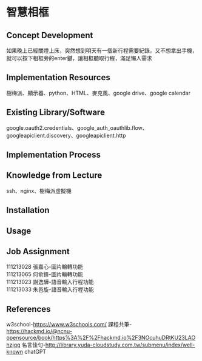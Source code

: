 # 智慧相框

## Concept Development

<!-- Why does your team want to build this idea/project?  -->
如果晚上已經關燈上床，突然想到明天有一個新行程需要紀錄，又不想拿出手機，就可以按下相框旁的enter鍵，讓相框聽取行程，滿足懶人需求

## Implementation Resources

<!-- e.g., How many Raspberry Pi? How much you spent on these resources? -->
樹梅派、顯示器、python、HTML、麥克風、google  drive、google calendar

## Existing Library/Software

<!-- Which libraries do you use while you implement the project -->
google.oauth2.credentials、google_auth_oauthlib.flow、googleapiclient.discovery、googleapiclient.http

## Implementation Process

<!-- What kind of problems you encounter, and how did you resolve the issue? -->

## Knowledge from Lecture

<!-- What kind of knowledge did you use on this project? -->
ssh、nginx、樹梅派虛擬機

## Installation

<!-- How do the user install with your project? -->

## Usage

<!-- How to use your project -->

## Job Assignment

111213028 張嘉心-圖片輪轉功能  
111213065 何俞鋒-圖片輪轉功能  
111213023 謝逸驊-語音輸入行程功能  
111213033 朱邑旋-語音輸入行程功能  

## References

w3school-https://www.w3schools.com/
課程共筆-https://hackmd.io/@ncnu-opensource/book/https%3A%2F%2Fhackmd.io%2F3NOcuhuDRtKU23LAOhzjgg
名言佳句-http://library.yuda-cloudstudy.com.tw/submenu/index/well-known
chatGPT

